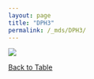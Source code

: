 ```yaml
---
layout: page
title: "DPH3"
permalink: /_mds/DPH3/
---
```


![](../../algns0/5HSAA031935_aln_report.png?raw=true)

[Back to Table](../../display)